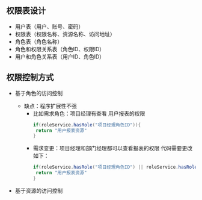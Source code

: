 ## 权限表设计
  * 用户表（用户、账号、密码）
  * 权限表（权限名称、资源名称、访问地址）
  * 角色表（角色名称）
  * 角色和权限关系表（角色ID、权限ID）
  * 用户和角色关系表（用户ID、角色ID）
## 权限控制方式
  * 基于角色的访问控制
    * 缺点：程序扩展性不强  
      * 比如需求角色：项目经理有查看 用户报表的权限
        ```java
        if(roleService.hasRole("项目经理角色ID")){
         return "用户报表资源"
        }
        ```
      * 需求变更：项目经理和部门经理都可以查看报表的权限 代码需要更改如下：
        ```java
        if(roleService.hasRole("项目经理角色ID") || roleService.hasRole("部门经理角色ID")){
         return "用户报表资源"
        }
        ```
   
     
     
  * 基于资源的访问控制

  


